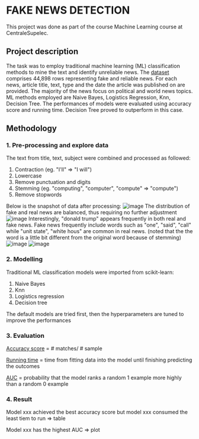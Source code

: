 # FAKE NEWS DETECTION
This project was done as part of the course Machine Learning course at CentraleSupelec.

## Project description
The task was to employ traditional machine learning (ML) classification methods to mine the text and identify unreliable news. The [dataset](https://www.uvic.ca/ecs/ece/isot/datasets/fake-news/index.php) comprises 44,898 rows representing fake and reliable news. For each news, article title, text,
type and the date the article was published on are provided. The majority of the news focus on political and world news topics. ML methods employed are Naive Bayes, Logistics Regression, Knn, Decision Tree. The performances of models were evaluated using accuracy score and running time. Decision Tree proved to outperform in this case.

## Methodology
### 1. Pre-processing and explore data
The text from title, text, subject were combined and processed as followed:
1. Contraction (eg. "I'll" => "I will")
2. Lowercase
3. Remove punctuation and digits
4. Stemming (eg. "computing", "computer", "compute" => "compute")
5. Remove stopwords

Below is the snapshot of data after processing:
![image](https://user-images.githubusercontent.com/85484281/212895836-c78b4fb1-828f-4ef6-a43e-a1a299269ea1.png)
The distribution of fake and real news are balanced, thus requiring no further adjustment
![image](https://user-images.githubusercontent.com/85484281/212898337-e1b65609-c196-4f17-b456-35ca155ed292.png)
Interestingly, "donald trump" appears frequently in both real and fake news. Fake news frequently include words such as "one", "said", "call" while "unit state", "white hous" are common in real news. (noted that the the word is a little bit different from the original word because of stemming)
![image](https://user-images.githubusercontent.com/85484281/212899123-6cbc7fb5-c90c-44e0-ad78-f9f9885b2788.png)
![image](https://user-images.githubusercontent.com/85484281/212899162-4fab42da-46ef-473e-8244-43eb8b17cf2d.png)

### 2. Modelling
Traditional ML classification models were imported from scikit-learn:
1. Naive Bayes
2. Knn
3. Logistics regression
4. Decision tree

The default models are tried first, then the hyperparameters are tuned to improve the performances
### 3. Evaluation
[Accuracy score](https://scikit-learn.org/stable/modules/generated/sklearn.metrics.accuracy_score.html) = # matches/ # sample

[Running time](https://docs.python.org/3/library/time.html) = time from fitting data into the model until finishing predicting the outcomes

[AUC](https://developers.google.com/machine-learning/crash-course/classification/roc-and-auc) = probability that the model ranks a random 1 example more highly than a random 0 example
### 4. Result
Model xxx achieved the best accuracy score but model xxx consumed the least tiem to run
=> table

Model xxx has the highest AUC
=> plot
